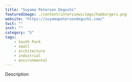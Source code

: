 ```yaml
---
title: "Suyama Peterson Deguchi"
featuredImage: ./content/interviews/imgs/hamburgers.png
website: "https://suyamapetersondeguchi.com/"
twit: ""
inst: ""
category: "S"
tags:
    - South Park
    - small
    - architecture
    - industrial
    - environmental
---
```


Description